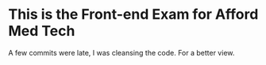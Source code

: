 # This is the Front-end Exam for Afford Med Tech

A few commits were late, I was cleansing the code. 
For a better view. 
